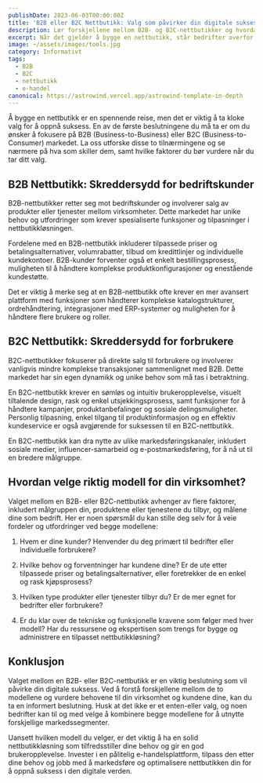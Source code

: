 ```yaml
---
publishDate: 2023-06-03T00:00:00Z
title: 'B2B eller B2C Nettbutikk: Valg som påvirker din digitale suksess'
description: Lær forskjellene mellom B2B- og B2C-nettbutikker og hvordan du kan velge riktig tilnærming for å oppnå digital suksess.
excerpt: Når det gjelder å bygge en nettbutikk, står bedrifter overfor en viktig beslutning.
image: ~/assets/images/tools.jpg
category: Informativt
tags:
  - B2B
  - B2C
  - nettbutikk
  - e-handel
canonical: https://astrowind.vercel.app/astrowind-template-in-depth
---
```


Å bygge en nettbutikk er en spennende reise, men det er viktig å ta kloke valg for å oppnå suksess. En av de første beslutningene du må ta er om du ønsker å fokusere på B2B (Business-to-Business) eller B2C (Business-to-Consumer) markedet. La oss utforske disse to tilnærmingene og se nærmere på hva som skiller dem, samt hvilke faktorer du bør vurdere når du tar ditt valg.

## B2B Nettbutikk: Skreddersydd for bedriftskunder

B2B-nettbutikker retter seg mot bedriftskunder og involverer salg av produkter eller tjenester mellom virksomheter. Dette markedet har unike behov og utfordringer som krever spesialiserte funksjoner og tilpasninger i nettbutikkløsningen.

Fordelene med en B2B-nettbutikk inkluderer tilpassede priser og betalingsalternativer, volumrabatter, tilbud om kredittlinjer og individuelle kundekontoer. B2B-kunder forventer også et enkelt bestillingsprosess, muligheten til å håndtere komplekse produktkonfigurasjoner og enestående kundestøtte.

Det er viktig å merke seg at en B2B-nettbutikk ofte krever en mer avansert plattform med funksjoner som håndterer komplekse katalogstrukturer, ordrehåndtering, integrasjoner med ERP-systemer og muligheten for å håndtere flere brukere og roller.

## B2C Nettbutikk: Skreddersydd for forbrukere

B2C-nettbutikker fokuserer på direkte salg til forbrukere og involverer vanligvis mindre komplekse transaksjoner sammenlignet med B2B. Dette markedet har sin egen dynamikk og unike behov som må tas i betraktning.

En B2C-nettbutikk krever en sømløs og intuitiv brukeropplevelse, visuelt tiltalende design, rask og enkel utsjekkingsprosess, samt funksjoner for å håndtere kampanjer, produktanbefalinger og sosiale delingsmuligheter. Personlig tilpasning, enkel tilgang til produktinformasjon og en effektiv kundeservice er også avgjørende for suksessen til en B2C-nettbutikk.

En B2C-nettbutikk kan dra nytte av ulike markedsføringskanaler, inkludert sosiale medier, influencer-samarbeid og e-postmarkedsføring, for å nå ut til en bredere målgruppe.

## Hvordan velge riktig modell for din virksomhet?

Valget mellom en B2B- eller B2C-nettbutikk avhenger av flere faktorer, inkludert målgruppen din, produktene eller tjenestene du tilbyr, og målene dine som bedrift. Her er noen spørsmål du kan stille deg selv for å veie fordeler og utfordringer ved begge modellene:

1. Hvem er dine kunder? Henvender du deg primært til bedrifter eller individuelle forbrukere?

2. Hvilke behov og forventninger har kundene dine? Er de ute etter tilpassede priser og betalingsalternativer, eller foretrekker de en enkel og rask kjøpsprosess?

3. Hvilken type produkter eller tjenester tilbyr du? Er de mer egnet for bedrifter eller forbrukere?

4. Er du klar over de tekniske og funksjonelle kravene som følger med hver modell? Har du ressursene og ekspertisen som trengs for bygge og administrere en tilpasset nettbutikkløsning?

## Konklusjon

Valget mellom en B2B- eller B2C-nettbutikk er en viktig beslutning som vil påvirke din digitale suksess. Ved å forstå forskjellene mellom de to modellene og vurdere behovene til din virksomhet og kundene dine, kan du ta en informert beslutning. Husk at det ikke er et enten-eller valg, og noen bedrifter kan til og med velge å kombinere begge modellene for å utnytte forskjellige markedssegmenter.

Uansett hvilken modell du velger, er det viktig å ha en solid nettbutikkløsning som tilfredsstiller dine behov og gir en god brukeropplevelse. Invester i en pålitelig e-handelsplattform, tilpass den etter dine behov og jobb med å markedsføre og optimalisere nettbutikken din for å oppnå suksess i den digitale verden.

